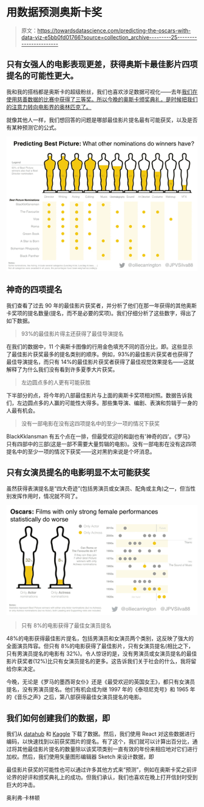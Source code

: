 # 用数据预测奥斯卡奖

> 原文：<https://towardsdatascience.com/predicting-the-oscars-with-data-viz-e5bb0fd01766?source=collection_archive---------25----------------------->

## 只有女强人的电影表现更差，获得奥斯卡最佳影片四项提名的可能性更大。

我和我的搭档都是奥斯卡的超级粉丝，我们也喜欢涉足数据可视化——去年[我们在使用慈善数据的比赛中获得了三等奖。所以今晚的奥斯卡颁奖典礼，是时候把我们的注意力转向电影界的奥林匹克了。](https://jpvsilva88.github.io/funding-trends/)

就像其他人一样，我们想回答的问题是哪部最佳影片提名最有可能获奖，以及是否有某种预测它的公式。

![](img/c5b70a553b5505b9ff77b2247a40a357.png)

## 神奇的四项提名

我们查看了过去 90 年的最佳影片获奖者，并分析了他们在那一年获得的其他奥斯卡奖项的提名数量(提名，而不是必要的奖项)。我们仔细分析了这些数字，得出了如下数据。

> 93%的最佳影片得主还获得了最佳导演提名

在我们的数据中，11 个奥斯卡图像的行用金色填充不同的百分比，即。这些显示了最佳影片获奖最多的提名类别的顺序。例如，93%的最佳影片获奖者也获得了最佳导演提名，而只有 14%的最佳影片获奖者获得了最佳视觉效果提名——这就解释了为什么我们没有看到许多夏季大片获奖。

> 左边圆点多的人更有可能获胜

下半部分的点，将今年的八部最佳影片与上面的奥斯卡奖项相对照。数据告诉我们，左边圆点多的人赢的可能性大得多。那些集导演、编剧、表演和剪辑于一身的人最有机会。

> 没有一部电影在没有这四项提名中的至少一项的情况下获奖

BlackKklansman 有五个点在一排，但最受欢迎的和副也有'神奇的四'。《罗马》只有四部中的三部(这是一部不需要大量剪辑的电影)。没有一部电影在没有这四项提名中的至少一项的情况下获奖——这对黑豹来说是个坏消息。

## 只有女演员提名的电影明显不太可能获奖

虽然获得表演提名是“四大奇迹”(包括男演员或女演员、配角或主角)之一，但当性别发挥作用时，情况就不同了。

![](img/b5902ad6c3837fc4b39c4788dcd60932.png)

> 只有 8%的电影获得了最佳女演员提名

48%的电影获得最佳影片提名，包括男演员和女演员两个类别，这反映了强大的全面演员阵容。但只有 8%的电影获得了最佳影片，只有女演员提名(相比之下，只有男演员提名的电影有 32%)。令人惊讶的是，没有男演员或女演员提名的最佳影片获奖者(12%)比只有女演员提名的更多。这告诉我们关于社会的什么，我将留给你来决定。

今晚，无论是《罗马的墨西哥女仆》还是《最受欢迎的英国女王》，都只有女演员提名，没有男演员提名。他们有机会成为继 1997 年的《泰坦尼克号》和 1965 年的《音乐之声》之后，第八部获得最佳女演员提名的电影。

## 我们如何创建我们的数据，即

我们从 [datahub](https://datahub.io/rufuspollock/oscars-nominees-and-winners) 和 [Kaggle](https://www.kaggle.com/theacademy/academy-awards) 下载了数据。然后，我们使用 React 对这些数据进行编码，以快速找到以前获奖图片的提名。有了这个，我们就可以计算出百分比，通过将其他最佳影片提名的数量除以该奖项类别一直有效的年份来相应地对它们进行加权。然后，我们使用矢量图形编辑器 Sketch 来设计数据，即

最佳影片获奖的可能性也可以通过许多其他方式来“预测”，例如在奥斯卡奖之前评论界的好评和颁奖典礼上的成功。但我们承认，我们也喜欢在晚上打开信封时受到巨大的冲击。

奥利弗·卡林顿